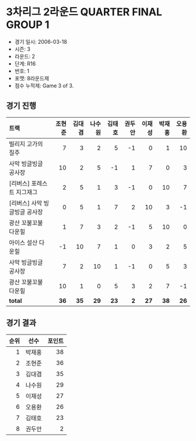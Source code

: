 # 3차리그 2라운드 QUARTER FINAL GROUP 1

- 경기 일시: 2006-03-18
- 시즌: 3
- 라운드: 2
- 단계: R16
- 번호: 1
- 포맷: 8라운드제
- 점수 누적제: Game 3 of 3.





## 경기 진행

| 트랙 | 조현준 | 김대겸 | 나수원 | 김태호 | 권두안 | 이재성 | 박재홍 | 오용환 |
|:---|---:|---:|---:|---:|---:|---:|---:|---:|
| 빌리지 고가의 질주 | 7 | 3 | 2 | 5 | -1 | 0 | 1 | 10 |
| 사막 빙글빙글 공사장 | 10 | 2 | 5 | -1 | 1 | 7 | 0 | 3 |
| [리버스] 포레스트 지그재그 | 2 | 5 | 1 | 3 | -1 | 0 | 10 | 7 |
| [리버스] 사막 빙글빙글 공사장 | 0 | 5 | 1 | 7 | 2 | 10 | 3 | -1 |
| 광산 꼬불꼬불 다운힐 | 1 | 7 | 3 | 2 | -1 | 5 | 10 | 0 |
| 아이스 설산 다운힐 | -1 | 10 | 7 | 1 | 0 | 3 | 2 | 5 |
| 사막 빙글빙글 공사장 | 7 | 2 | 10 | 1 | -1 | 0 | 5 | 3 |
| 광산 꼬불꼬불 다운힐 | 10 | 1 | 0 | 5 | 3 | 2 | 7 | -1 |
| __total__ | __36__ | __35__ | __29__ | __23__ | __2__ | __27__ | __38__ | __26__ |




## 경기 결과

| 순위 | 선수 | 포인트 |
|---:|:---:|---:|
| 1 | 박재홍 | 38 |
| 2 | 조현준 | 36 |
| 3 | 김대겸 | 35 |
| 4 | 나수원 | 29 |
| 5 | 이재성 | 27 |
| 6 | 오용환 | 26 |
| 7 | 김태호 | 23 |
| 8 | 권두안 | 2 |

